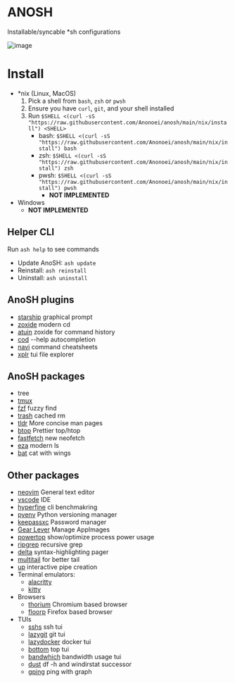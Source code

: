 # ANOSH
 Installable/syncable *sh configurations

![image](https://github.com/user-attachments/assets/920c323f-70cd-4048-8178-be1e9bc315a0)

# Install
 - *nix (Linux, MacOS)
   1. Pick a shell from `bash`, `zsh` or `pwsh`
   2. Ensure you have `curl`, `git`, and your shell installed
   3. Run `$SHELL <(curl -sS "https://raw.githubusercontent.com/Anonoei/anosh/main/nix/install") <SHELL>`
      - bash: `$SHELL <(curl -sS "https://raw.githubusercontent.com/Anonoei/anosh/main/nix/install") bash`
      - zsh:  `$SHELL <(curl -sS "https://raw.githubusercontent.com/Anonoei/anosh/main/nix/install") zsh`
      - pwsh: `$SHELL <(curl -sS "https://raw.githubusercontent.com/Anonoei/anosh/main/nix/install") pwsh`
        - **NOT IMPLEMENTED**
 - Windows
   - **NOT IMPLEMENTED**


## Helper CLI
Run `ash help` to see commands

 - Update AnoSH: `ash update`
 - Reinstall: `ash reinstall`
 - Uninstall: `ash uninstall`


## AnoSH plugins
 - [starship](https://starship.rs/) graphical prompt
 - [zoxide](https://github.com/ajeetdsouza/zoxide) modern cd
 - [atuin](https://github.com/atuinsh/atuin) zoxide for command history
 - [cod](https://github.com/dim-an/cod) --help autocompletion
 - [navi](https://github.com/denisidoro/navi) command cheatsheets
 - [xplr](https://github.com/sayanarijit/xplr) tui file explorer

## AnoSH packages
 - tree
 - [tmux](https://github.com/tmux/tmux)
 - [fzf](https://github.com/junegunn/fzf) fuzzy find
 - [trash](https://github.com/andreafrancia/trash-cli) cached rm
 - [tldr](https://github.com/tldr-pages/tldr) More concise man pages
 - [btop](https://github.com/aristocratos/btop) Prettier top/htop
 - [fastfetch](https://github.com/fastfetch-cli/fastfetch) new neofetch
 - [eza](https://github.com/eza-community/eza) modern ls
 - [bat](https://github.com/sharkdp/bat) cat with wings


## Other packages
 - [neovim](https://neovim.io/) General text editor
 - [vscode](https://code.visualstudio.com/) IDE
 - [hyperfine](https://github.com/sharkdp/hyperfine) cli benchmakring
 - [pyenv](https://github.com/pyenv/pyenv) Python versioning manager
 - [keepassxc](https://keepassxc.org/) Password manager
 - [Gear Lever](https://github.com/mijorus/gearlever) Manage AppImages
 - [powertop](https://github.com/fenrus75/powertop) show/optimize process power usage
 - [ripgrep](https://github.com/BurntSushi/ripgrep) recursive grep
 - [delta](https://github.com/dandavison/delta) syntax-highlighting pager
 - [multitail](https://vanheusden.com/multitail) for better tail
 - [up](https://github.com/akavel/up) interactive pipe creation
 - Terminal emulators:
   - [alacritty](https://github.com/alacritty/alacritty)
   - [kitty](https://sw.kovidgoyal.net/kitty/)
 - Browsers
   - [thorium](https://thorium.rocks/) Chromium based browser
   - [floorp](https://floorp.app/en/) Firefox based browser
 - TUIs
   - [sshs](https://github.com/quantumsheep/sshs) ssh tui
   - [lazygit](https://github.com/jesseduffield/lazygit) git tui
   - [lazydocker](https://github.com/jesseduffield/lazydocker) docker tui
   - [bottom](https://github.com/ClementTsang/bottom) top tui
   - [bandwhich](https://github.com/imsnif/bandwhich) bandwidth usage tui
   - [dust](https://github.com/bootandy/dust) df -h and windirstat successor
   - [gping](https://github.com/orf/gping) ping with graph
